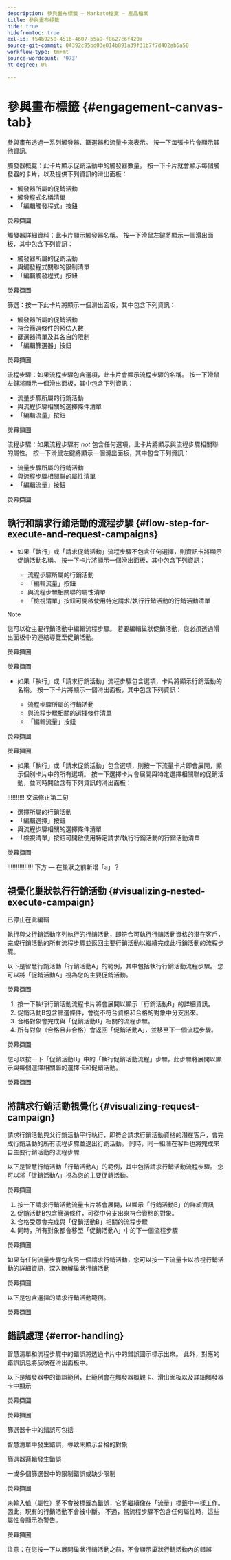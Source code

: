 ```yaml
---
description: 參與畫布標籤 — Marketo檔案 — 產品檔案
title: 參與畫布標籤
hide: true
hidefromtoc: true
exl-id: f54b9258-451b-4607-b5a9-f8627c6f420a
source-git-commit: 04392c95bd03e014b891a39f31b7f7d402ab5a58
workflow-type: tm+mt
source-wordcount: '973'
ht-degree: 0%

---
```


# 參與畫布標籤 {#engagement-canvas-tab}

參與畫布透過一系列觸發器、篩選器和流量卡來表示。 按一下每張卡片會顯示其他資訊。

觸發器概覽：此卡片顯示促銷活動中的觸發器數量。 按一下卡片就會顯示每個觸發器的卡片，以及提供下列資訊的滑出面板：

* 觸發器所屬的促銷活動
* 觸發程式名稱清單
* 「編輯觸發程式」按鈕

熒幕擷圖

觸發器詳細資料：此卡片顯示觸發器名稱。 按一下滑鼠左鍵將顯示一個滑出面板，其中包含下列資訊：

* 觸發器所屬的促銷活動
* 與觸發程式關聯的限制清單
* 「編輯觸發程式」按鈕

熒幕擷圖

篩選：按一下此卡片將顯示一個滑出面板，其中包含下列資訊：

* 觸發器所屬的促銷活動
* 符合篩選條件的預估人數
* 篩選器清單及其各自的限制
* 「編輯篩選器」按鈕

熒幕擷圖

流程步驟：如果流程步驟包含選項，此卡片會顯示流程步驟的名稱。 按一下滑鼠左鍵將顯示一個滑出面板，其中包含下列資訊：

* 流量步驟所屬的行銷活動
* 與流程步驟相關的選擇條件清單
* 「編輯流量」按鈕

熒幕擷圖

流程步驟：如果流程步驟有 _not_ 包含任何選項，此卡片將顯示與流程步驟相關聯的屬性。 按一下滑鼠左鍵將顯示一個滑出面板，其中包含下列資訊：

* 流量步驟所屬的行銷活動
* 與流程步驟相關聯的屬性清單
* 「編輯流量」按鈕

熒幕擷圖

## 執行和請求行銷活動的流程步驟 {#flow-step-for-execute-and-request-campaigns}

* 如果「執行」或「請求促銷活動」流程步驟不包含任何選擇，則資訊卡將顯示促銷活動名稱。 按一下卡片將顯示一個滑出面板，其中包含下列資訊：

   * 流程步驟所屬的行銷活動
   * 「編輯流量」按鈕
   * 與流程步驟相關聯的屬性清單
   * 「檢視清單」按鈕可開啟使用特定請求/執行行銷活動的行銷活動清單

>[!NOTE]
>
>您可以從主要行銷活動中編輯流程步驟。 若要編輯巢狀促銷活動，您必須透過滑出面板中的連結導覽至促銷活動。

熒幕擷圖

熒幕擷圖

* 如果「執行」或「請求行銷活動」流程步驟包含選項，卡片將顯示行銷活動的名稱。 按一下卡片將顯示一個滑出面板，其中包含下列資訊：

   * 流程步驟所屬的行銷活動
   * 與流程步驟相關的選擇條件清單
   * 「編輯流量」按鈕

熒幕擷圖

熒幕擷圖

* 如果「執行」或「請求促銷活動」包含選項，則按一下流量卡片即會展開，顯示個別卡片中的所有選項。 按一下選擇卡片會展開與特定選擇相關聯的促銷活動，並同時開啟含有下列資訊的滑出面板：

!!!!!!!!!! 文法修正第二句

* 選擇所屬的行銷活動
* 「編輯選擇」按鈕
* 與流程步驟相關的選擇條件清單
* 「檢視清單」按鈕可開啟使用特定請求/執行行銷活動的行銷活動清單

熒幕擷圖

!!!!!!!!!!!!!!! 下方 — 在巢狀之前新增「a」？

## 視覺化巢狀執行行銷活動 {#visualizing-nested-execute-campaign}

已停止在此編輯

執行與父行銷活動序列執行的行銷活動，即符合可執行行銷活動資格的潛在客戶，完成行銷活動的所有流程步驟並返回主要行銷活動以繼續完成此行銷活動的流程步驟。

以下是智慧行銷活動「行銷活動A」的範例，其中包括執行行銷活動流程步驟。 您可以將「促銷活動A」視為您的主要促銷活動。

熒幕擷圖

1. 按一下執行行銷活動流程卡片將會展開以顯示「行銷活動B」的詳細資訊。
1. 促銷活動B包含篩選條件，會從不符合資格和合格的對象中分支出來。
1. 合格對象會完成與「促銷活動B」相關的流程步驟。
1. 所有對象（合格且非合格）會返回「促銷活動A」，並移至下一個流程步驟。

熒幕擷圖

您可以按一下「促銷活動B」中的「執行促銷活動流程」步驟，此步驟將展開以顯示與每個選擇相關聯的選擇卡和促銷活動。

熒幕擷圖

## 將請求行銷活動視覺化 {#visualizing-request-campaign}

請求行銷活動與父行銷活動平行執行，即符合請求行銷活動資格的潛在客戶，會完成行銷活動的所有流程步驟並退出行銷活動。 同時，同一組潛在客戶也將完成來自主要行銷活動的流程步驟

以下是智慧行銷活動「行銷活動A」的範例，其中包括請求行銷活動流程步驟。 您可以將「促銷活動A」視為您的主要促銷活動。

熒幕擷圖

1. 按一下請求行銷活動流量卡片將會展開，以顯示「行銷活動B」的詳細資訊
1. 促銷活動B包含篩選條件，可從中分支出來符合資格的對象。
1. 合格受眾會完成與「促銷活動B」相關的流程步驟
1. 同時，所有對象都會移至「促銷活動A」中的下一個流程步驟

熒幕擷圖

如果有任何流量步驟包含另一個請求行銷活動，您可以按一下流量卡以檢視行銷活動的詳細資訊，深入瞭解巢狀行銷活動

熒幕擷圖

以下是包含選擇的請求行銷活動範例。

熒幕擷圖

## 錯誤處理 {#error-handling}

智慧清單和流程步驟中的錯誤將透過卡片中的錯誤圖示標示出來。 此外，對應的錯誤訊息將反映在滑出面板中。

以下是觸發器中的錯誤範例，此範例會在觸發器概觀卡、滑出面板以及詳細觸發器卡中顯示

熒幕擷圖

熒幕擷圖

篩選器卡中的錯誤可包括

智慧清單中發生錯誤，導致未顯示合格的對象

篩選器邏輯發生錯誤

一或多個篩選器中的限制錯誤或缺少限制

熒幕擷圖

未輸入值（屬性）將不會被標籤為錯誤，它將繼續像在「流量」標籤中一樣工作。 因此，現有的行銷活動不會被中斷。 不過，當流程步驟不包含任何屬性時，這些屬性會顯示為警告。

熒幕擷圖

注意：在您按一下以展開巢狀行銷活動之前，不會顯示巢狀行銷活動內的錯誤
